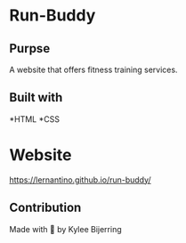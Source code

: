 # Run-Buddy

## Purpse
A website that offers fitness training services.

## Built with
*HTML
*CSS

# Website
https://lernantino.github.io/run-buddy/

## Contribution
Made with 💖 by Kylee Bijerring
